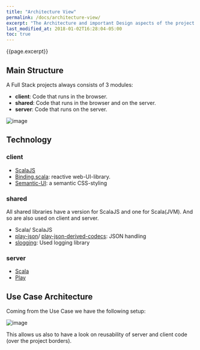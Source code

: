```yaml
---
title: "Architecture View"
permalink: /docs/architecture-view/
excerpt: "The Architecture and important Design aspects of the project. This page explains **HOW** scala-adapters is implemented."
last_modified_at: 2018-01-02T16:28:04-05:00
toc: true
---
```

{{page.excerpt}}
## Main Structure
A Full Stack projects always consists of 3 modules:
* **client**: Code that runs in the browser.
* **shared**: Code that runs in the browser and on the server.
* **server**: Code that runs on the server.

![image](https://user-images.githubusercontent.com/3437927/35779088-f61630e4-09c7-11e8-8bad-599e2d5aeb4b.png)

## Technology
### client
* [ScalaJS](https://www.scala-js.org)
* [Binding.scala](https://github.com/ThoughtWorksInc/Binding.scala): reactive web-UI-library.
* [Semantic-UI](https://semantic-ui.com): a semantic CSS-styling
### shared
All shared libraries have a version for ScalaJS and one for Scala(JVM). And so are also used on client and server.
* Scala/ ScalaJS
* [play-json](https://www.playframework.com/documentation/2.6.x/ScalaJson)/ [play-json-derived-codecs](https://github.com/julienrf/play-json-derived-codecs): JSON handling 
* [slogging](https://github.com/jokade/slogging): Used logging library
### server
* [Scala](https://www.scala-lang.org)
* [Play](https://www.playframework.com)

## Use Case Architecture
Coming from the Use Case we have the following setup:

![image](https://user-images.githubusercontent.com/3437927/35976310-01a7bdcc-0ce0-11e8-846a-f3ec1eb914cb.png)

This allows us also to have a look on reusability of server and client code (over the project borders).
